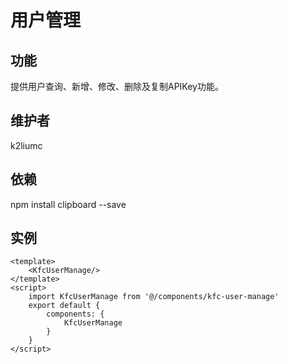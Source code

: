 # 用户管理

## 功能
提供用户查询、新增、修改、删除及复制APIKey功能。

## 维护者
k2liumc

## 依赖
npm install clipboard --save

## 实例
```
<template>
    <KfcUserManage/>
</template>
<script>
    import KfcUserManage from '@/components/kfc-user-manage'
    export default {
        components: {
            KfcUserManage
        }
    }
</script>
```
